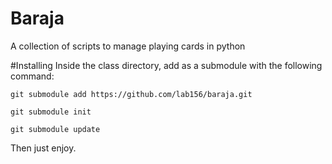 # Baraja
A collection of scripts to manage playing cards in python

#Installing
Inside the class directory, add  as a submodule with the following command:

`git submodule add https://github.com/lab156/baraja.git`

`git submodule init`

`git submodule update`

Then just enjoy. 
